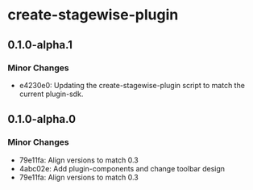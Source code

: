 # create-stagewise-plugin

## 0.1.0-alpha.1

### Minor Changes

- e4230e0: Updating the create-stagewise-plugin script to match the current plugin-sdk.

## 0.1.0-alpha.0

### Minor Changes

- 79e11fa: Align versions to match 0.3
- 4abc02e: Add plugin-components and change toolbar design
- 79e11fa: Align versions to match 0.3
